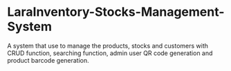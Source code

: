 # LaraInventory-Stocks-Management-System
A system that use to manage the products, stocks and customers with CRUD function, searching function, admin user QR code generation and product barcode generation.
